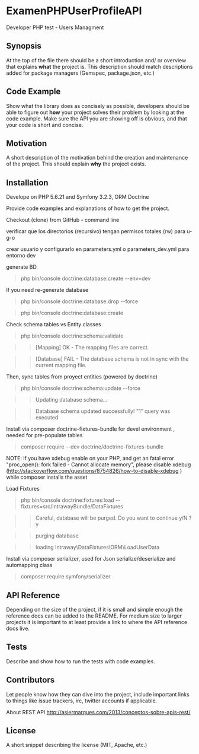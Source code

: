 # ExamenPHPUserProfileAPI
Developer PHP test - Users Managment

## Synopsis

At the top of the file there should be a short introduction and/ or overview that explains **what** the project is. This description should match descriptions added for package managers (Gemspec, package.json, etc.)

## Code Example

Show what the library does as concisely as possible, developers should be able to figure out **how** your project solves their problem by looking at the code example. Make sure the API you are showing off is obvious, and that your code is short and concise.

## Motivation

A short description of the motivation behind the creation and maintenance of the project. This should explain **why** the project exists.

## Installation

Develope on PHP 5.6.21 and Symfony 3.2.3, ORM Doctrine

Provide code examples and explanations of how to get the project.

Checkout (clone) from  GitHub - command line

verificar que los directorios (recursivo) tengan permisos totales (rw) para u-g-o

crear usuario y configurarlo en parameters.yml o parameters_dev.yml para entorno dev

generate BD

>php bin/console doctrine:database:create --env=dev

If you need re-generate database

> php bin/console doctrine:database:drop --force

> php bin/console doctrine:database:create

Check schema tables vs Entity classes

> php bin/console doctrine:schema:validate

>> [Mapping]  OK - The mapping files are correct.

>> [Database] FAIL - The database schema is not in sync with the current mapping file.

Then, sync tables from proyect entities (powered by doctrine)

> php bin/console doctrine:schema:update --force

>> Updating database schema...

>> Database schema updated successfully! "1" query was executed


Install via composer doctrine-fixtures-bundle for devel environment , needed for pre-populate tables

> composer require --dev doctrine/doctrine-fixtures-bundle  

NOTE: if you have xdebug enable on your PHP, and get an fatal error "proc_open(): fork failed - Cannot allocate memory", please disable xdebug (http://stackoverflow.com/questions/8754826/how-to-disable-xdebug ) while composer installs the asset

Load Fixtures

> php bin/console doctrine:fixtures:load --fixtures=src/IntrawayBundle/DataFixtures

>> Careful, database will be purged. Do you want to continue y/N ?y

>> purging database

>> loading Intraway\DataFixtures\ORM\LoadUserData

Install via composer serializer, used for Json serialize/deserialize and automapping class

> composer require symfony/serializer

  
## API Reference

Depending on the size of the project, if it is small and simple enough the reference docs can be added to the README. For medium size to larger projects it is important to at least provide a link to where the API reference docs live.

## Tests

Describe and show how to run the tests with code examples.

## Contributors

Let people know how they can dive into the project, include important links to things like issue trackers, irc, twitter accounts if applicable.

About REST API http://asiermarques.com/2013/conceptos-sobre-apis-rest/

## License

A short snippet describing the license (MIT, Apache, etc.)
